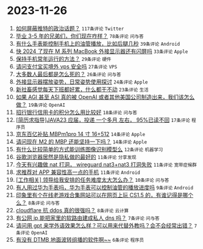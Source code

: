 # 2023-11-26

1. [如何屏蔽推特的政治话题？](https://www.v2ex.com/t/995289) `117条评论` `Twitter`
1. [毕业 3-5 年的兄弟们，你们现在咋样？](https://www.v2ex.com/t/995249) `78条评论` `问与答`
1. [有什么手表能控制手机上的油管播放，比如后腿几秒](https://www.v2ex.com/t/995275) `39条评论` `Android`
1. [快 2024 了现在 M 系列 MacBook 外接显示器还有闪屏吗](https://www.v2ex.com/t/995278) `33条评论` `Apple`
1. [保持手机常年运行的方法？](https://www.v2ex.com/t/995231) `29条评论` `硬件`
1. [请问支付宝买境外 vps 安全吗](https://www.v2ex.com/t/995262) `27条评论` `VPS`
1. [大多数人最后都是怎么死的？](https://www.v2ex.com/t/995314) `26条评论` `问与答`
1. [外接显示器摆放姿势，日常姿势使用探讨](https://www.v2ex.com/t/995279) `24条评论` `Apple`
1. [新社畜感觉每天下班都好累，什么都干不动](https://www.v2ex.com/t/995322) `23条评论` `生活`
1. [如果 AGI 甚至 ASI 真的被 OpenAI 或者其他美国公司制造出来，我们该怎么做？](https://www.v2ex.com/t/995283) `19条评论` `OpenAI`
1. [招行银行信用卡的积分怎么用比较好](https://www.v2ex.com/t/995313) `18条评论` `问与答`
1. [[简历求指导]JAVA23 应届，投递 一个多月 左右， 95%已读不回](https://www.v2ex.com/t/995317) `17条评论` `程序员`
1. [京东百亿补贴 MBPm1pro 14 寸 16+512](https://www.v2ex.com/t/995300) `14条评论` `Apple`
1. [请问现在 M2 的 MBP 还能坚持一下吗？](https://www.v2ex.com/t/995277) `14条评论` `Apple`
1. [有什么比较简单的方式能训练图像识别模型么](https://www.v2ex.com/t/995240) `12条评论` `机器学习`
1. [谷歌浏览器居然是隐私做的最好的](https://www.v2ex.com/t/995301) `11条评论` `分享发现`
1. [今天有兴趣做 nat 打洞， wireguard nat3+nat3 打洞失败](https://www.v2ex.com/t/995281) `11条评论` `宽带症候群`
1. [求推荐对 APP 兼容性高一点的手机](https://www.v2ex.com/t/995272) `11条评论` `Android`
1. [[工作相关] 领导给我安排的任务难度太大怎么办？](https://www.v2ex.com/t/995299) `10条评论` `问与答`
1. [有人用过华为手表吗，华为手表可以控制油管的播放进度吗](https://www.v2ex.com/t/995311) `9条评论` `Android`
1. [印象里有个在线老游戏合集网站可以在网页上玩 CS1.5 的，有谁记得是哪个么？](https://www.v2ex.com/t/995325) `8条评论` `问与答`
1. [cloudflare 抗 ddos 真的很强吗？](https://www.v2ex.com/t/995236) `8条评论` `云计算`
1. [有公网 ip,能把家里的软路由建成私人 dns 吗？](https://www.v2ex.com/t/995321) `7条评论` `问与答`
1. [请问用 gpt 来学外语效果怎么样？可以用来代替外教吗？会不会经常出错？](https://www.v2ex.com/t/995244) `7条评论` `OpenAI`
1. [有没有 DTMB 地面波转组播的软件啊~~](https://www.v2ex.com/t/995286) `6条评论` `程序员`

